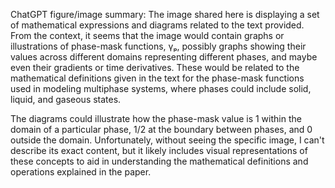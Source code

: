 ChatGPT figure/image summary: The image shared here is displaying a set of mathematical expressions and diagrams related to the text provided. From the context, it seems that the image would contain graphs or illustrations of phase-mask functions, γₚ, possibly graphs showing their values across different domains representing different phases, and maybe even their gradients or time derivatives. These would be related to the mathematical definitions given in the text for the phase-mask functions used in modeling multiphase systems, where phases could include solid, liquid, and gaseous states.

The diagrams could illustrate how the phase-mask value is 1 within the domain of a particular phase, 1/2 at the boundary between phases, and 0 outside the domain. Unfortunately, without seeing the specific image, I can't describe its exact content, but it likely includes visual representations of these concepts to aid in understanding the mathematical definitions and operations explained in the paper.